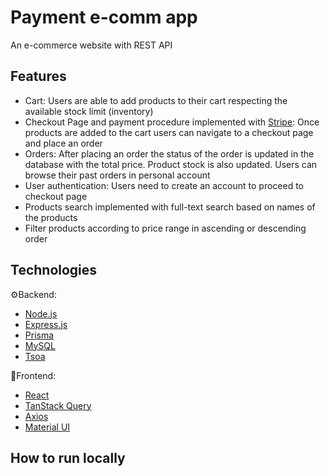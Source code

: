 # Payment e-comm app
An e-commerce website with REST API

## Features ##
* Cart: Users are able to add products to their cart respecting the available stock limit (inventory)
* Checkout Page and payment procedure implemented with [Stripe](https://stripe.com/en-gb-fr): Once products are added to the cart users can navigate to a checkout page and place an order
* Orders: After placing an order the status of the order is updated in the database with the total price. Product stock is also updated. Users can browse their past orders in personal account
* User authentication: Users need to create an account to proceed to checkout page
* Products search implemented with full-text search based on names of the products
* Filter products according to price range in ascending or descending order

## Technologies ##
⚙️Backend:
* [Node.js](https://nodejs.org/en/docs)
* [Express.js](https://expressjs.com/)
* [Prisma](https://www.prisma.io/docs)
* [MySQL](https://www.mysql.com/)
* [Tsoa](https://tsoa-community.github.io/docs/)

🎨Frontend:
* [React](https://react.dev/)
* [TanStack Query](https://tanstack.com/query/latest/docs/react/overview)
* [Axios](https://axios-http.com/docs/intro)
* [Material UI](https://mui.com/material-ui/)

## How to run locally ##
